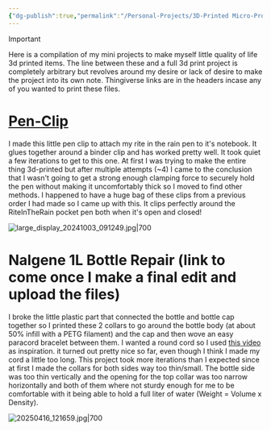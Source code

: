 ```yaml
---
{"dg-publish":true,"permalink":"/Personal-Projects/3D-Printed Micro-Projects/","tags":["3d_printing","additive_manufacturing","micro-project"]}
---
```


> [!important]
> Here is a compilation of my mini projects to make myself little quality of life 3d printed items. The line between these and a full 3d print project is completely arbitrary but revolves around my desire or lack of desire to make the project into its own note. Thingiverse links are in the headers incase any of you wanted to print these files.
# [Pen-Clip](https://www.thingiverse.com/thing:6786248) 

I made this little pen clip to attach my rite in the rain pen to it's notebook. It glues together around a binder clip and has worked pretty well. It took quiet a few iterations to get to this one. At first I was trying to make the entire thing 3d-printed but after multiple attempts (~4) I came to the conclusion that I wasn't going to get a strong enough clamping force to securely hold the pen without making it uncomfortably thick so I moved to find other methods. I happened to have a huge bag of these clips from a previous order I had made so I came up with this. It clips perfectly around the RiteInTheRain pocket pen both when it's open and closed!

![large_display_20241003_091249.jpg|700](/img/user/Personal-Projects/attachments/large_display_20241003_091249.jpg)

# Nalgene 1L Bottle Repair (link to come once I make a final edit and upload the files)

I broke the little plastic part that connected the bottle and bottle cap together so I printed these 2 collars to go around the bottle body (at about 50% infill with a PETG filament) and the cap and then wove an easy paracord bracelet between them. I wanted a round cord so I used [this video](https://www.youtube.com/watch?v=NLqeCDTzceM) as inspiration. it turned out pretty nice so far, even though I think I made my cord a little too long. 
	This project took more iterations than I expected since at first I made the collars for both sides way too thin/small. The bottle side was too thin vertically and the opening for the top collar was too narrow horizontally and both of them where not sturdy enough for me to be comfortable with it being able to hold a full liter of water (Weight = Volume x Density). 

![20250416_121659.jpg|700](/img/user/Personal-Projects/20250416_121659.jpg)

